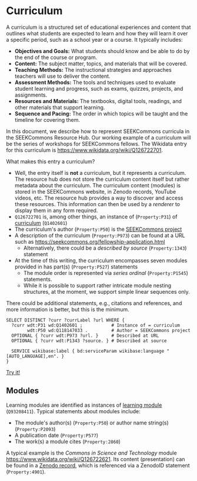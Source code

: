 # Curriculum

A curriculum is a structured set of educational experiences and content that outlines what students are expected to learn and how they will learn it over a specific period, such as a school year or a course. It typically includes:

- **Objectives and Goals:** What students should know and be able to do by the end of the course or program.
- **Content:** The subject matter, topics, and materials that will be covered.
- **Teaching Methods:** The instructional strategies and approaches teachers will use to deliver the content.
- **Assessment Methods:** The tools and techniques used to evaluate student learning and progress, such as exams, quizzes, projects, and assignments.
- **Resources and Materials:** The textbooks, digital tools, readings, and other materials that support learning.
- **Sequence and Pacing:** The order in which topics will be taught and the timeline for covering them.

In this document, we describe how to represent SEEKCommons curricula in the SEEKCommons Resource Hub. Our working example of a curriculum will be the series of workshops for SEEKCommons fellows. The Wikidata entry for this curriculum is https://www.wikidata.org/wiki/Q126722701.

What makes this entry a curriculum?

- Well, the entry itself is **not** a curriculum, but it represents a curriculum. The resource hub does not store the curriculum content itself but rather metadata about the curriculum. The curriculum content (modules) is stored in the SEEKCommons website, in Zenodo records, YouTube videos, etc. The resource hub provides a way to discover and access these resources. This information can then be used by a *renderer* to display them in any form required.
- `Q126722701` is, among other things, an instance of (`Property:P31`) of [curriculum](https://www.wikidata.org/wiki/Q1402601) (`Q1402601`)
- The curriculum's author (`Property:P50`) is the [SEEKCommons project](https://www.wikidata.org/wiki/Q118147033)
- A description of the curriculum (`Property:P973`) can be found at a URL such as https://seekcommons.org/fellowship-application.html
  - Alternatively, there could be a *described by source* (`Property:1343`) statement
- At the time of this writing, the curriculum encompasses seven modules provided in has part(s) (`Property:P527`) statements
  - The module order is represented via *series ordinal* (`Property:P1545`) statements.
  - While it is possible to support rather intricate module nesting structures, at the moment, we support simple linear sequences only.

There could be additional statements, e.g., citations and references, and more information is better, but this is the minimum.

```sparql
SELECT DISTINCT ?curr ?currLabel ?url WHERE {
  ?curr wdt:P31 wd:Q1402601 ;           # Instance of = curriculum
        wdt:P50 wd:Q118147033 .         # Author = SEEKCommons project
  OPTIONAL { ?curr wdt:P973 ?url. }     # Described at URL
  OPTIONAL { ?curr wdt:P1343 ?source. } # Described at source 
  
  SERVICE wikibase:label { bd:serviceParam wikibase:language "[AUTO_LANGUAGE],en". }
}
```
[Try it!](https://query.wikidata.org/#SELECT%20DISTINCT%20%3Fcurr%20%3FcurrLabel%20%3Furl%20%3Fsource%20WHERE%20%7B%0A%20%20%3Fcurr%20wdt%3AP31%20wd%3AQ1402601%20%3B%20%20%20%20%20%20%20%20%20%20%20%23%20Instance%20of%20%3D%20curriculum%0A%20%20%20%20%20%20%20%20wdt%3AP50%20wd%3AQ118147033%20.%20%20%20%20%20%20%20%20%20%23%20Author%20%3D%20SEEKCommons%20project%0A%20%20OPTIONAL%20%7B%20%3Fcurr%20wdt%3AP973%20%3Furl.%20%7D%20%20%20%20%20%23%20Described%20at%20URL%0A%20%20OPTIONAL%20%7B%20%3Fcurr%20wdt%3AP1343%20%3Fsource.%20%7D%20%23%20Described%20at%20source%20%0A%20%20%0A%20%20SERVICE%20wikibase%3Alabel%20%7B%20bd%3AserviceParam%20wikibase%3Alanguage%20%22%5BAUTO_LANGUAGE%5D%2Cen%22.%20%7D%0A%7D)

## Modules

Learning modules are identified as instances of [learning module](https://www.wikidata.org/wiki/Q93208411) (`Q93208411`). Typical statements about modules include:

- The module's author(s) (`Property:P50`) or author name string(s) (`Property:P2093`)
- A publication date (`Property:P577`)
- The work(s) a module cites (`Property:2860`)

A typical example is the *Commons in Science and Technology* module https://www.wikidata.org/wiki/Q126722621. Its content (presentation) can be found in a [Zenodo record](https://zenodo.org/record/12162246), which is referenced via a ZenodoID statement (`Property:4901`).
